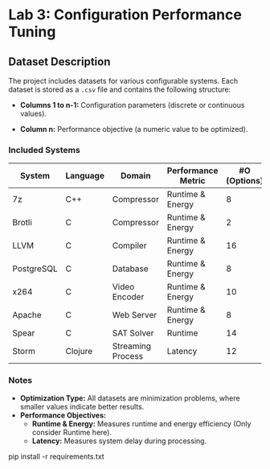# Lab 3: Configuration Performance Tuning

## Dataset Description
The project includes datasets for various configurable systems. Each dataset is stored as a `.csv` file and contains the following structure:

- **Columns 1 to n-1:** Configuration parameters (discrete or continuous values).

- **Column n:** Performance objective (a numeric value to be optimized).

### Included Systems
| System       | Language | Domain               | Performance Metric    | #O (Options) | #C (Configurations) | Optimization Type |
|--------------|----------|----------------------|-----------------------|--------------|---------------------|-------------------|
| 7z           | C++      | Compressor           | Runtime & Energy      | 8            | 68640               | Minimization      |
| Brotli       | C        | Compressor           | Runtime & Energy      | 2            | 180                 | Minimization      |
| LLVM         | C        | Compiler             | Runtime & Energy      | 16           | 65536               | Minimization      |
| PostgreSQL   | C        | Database             | Runtime & Energy      | 8            | 864                 | Minimization      |
| x264         | C        | Video Encoder        | Runtime & Energy      | 10           | 4608                | Minimization      |
| Apache       | C        | Web Server           | Runtime & Energy      | 8            | 640                 | Minimization      |
| Spear        | C        | SAT Solver           | Runtime               | 14           | 16384               | Minimization      |
| Storm        | Clojure  | Streaming Process    | Latency               | 12           | 1557                | Minimization      |

### Notes
- **Optimization Type:** All datasets are minimization problems, where smaller values indicate better results.
- **Performance Objectives:**
  - **Runtime & Energy:** Measures runtime and energy efficiency (Only consider Runtime here).
  - **Latency:** Measures system delay during processing.


pip install -r requirements.txt